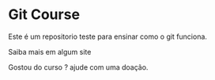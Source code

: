 # Git Course
Este é um repositorio teste para ensinar como o git funciona.

Saiba mais em algum site

Gostou do curso ? ajude com uma doação.